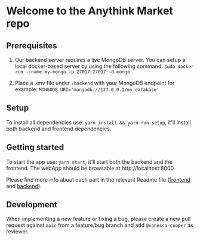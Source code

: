 # Welcome to the Anythink Market repo


## Prerequisites
1. Our backend server requires a live MongoDB server.
You can setup a local docker-based server by using the following command:
`sudo docker run --name my-mongo -p 27017:27017 -d mongo`

2. Place a .env file under `/backend` with your MongoDB endpoint for example:
`MONGODB_URI='mongodb://127.0.0.1/my_database'`

## Setup 

To install all dependencies use: `yarn install && yarn run setup`, it'll install both backend and frontend dependencies.

## Getting started
To start the app use: `yarn start`, it'll start both the backend and the frontend.
The webApp should be browsable at http://localhost:8000

Please find more info about each part in the relevant Readme file ([frontend](frontend/readme.md) and [backend](backend/README.md)).

## Development

When implementing a new feature or fixing a bug, please create a new pull request against `main` from a feature/bug branch and add `@vanessa-cooper` as reviewer.
